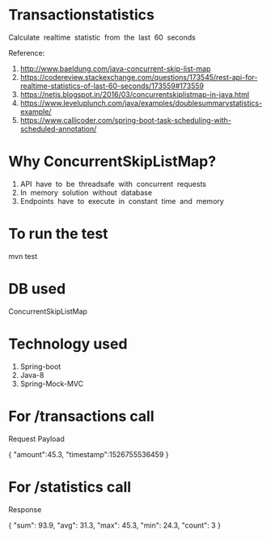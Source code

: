 # Transactionstatistics
Calculate​ ​ realtime​ ​ statistic​ ​ from​ ​ the​ ​ last​ ​ 60​ ​ seconds

Reference:
1. http://www.baeldung.com/java-concurrent-skip-list-map
2. https://codereview.stackexchange.com/questions/173545/rest-api-for-realtime-statistics-of-last-60-seconds/173559#173559
3. https://netjs.blogspot.in/2016/03/concurrentskiplistmap-in-java.html
4. https://www.leveluplunch.com/java/examples/doublesummarystatistics-example/
5. https://www.callicoder.com/spring-boot-task-scheduling-with-scheduled-annotation/

# Why ConcurrentSkipListMap?
1. API​ ​ have​ ​ to​ ​ be​ ​ threadsafe​ ​ with​ ​ concurrent​ ​ requests
2. In​ ​ memory​ ​ solution​ ​ without​ ​ database
3. Endpoints​ ​ have​ ​ to​ ​ execute​ ​ in​ ​ constant​ ​ time​ ​ and​ ​ memory​

# To run the test
mvn test

# DB used
  ConcurrentSkipListMap
  
# Technology used
1. Spring-boot
2. Java-8
3. Spring-Mock-MVC


# For /transactions call

Request Payload

{ 
"amount":45.3,
"timestamp":1526755536459
}

# For /statistics call

Response

{
	"sum": 93.9,
	"avg": 31.3,
	"max": 45.3,
	"min": 24.3,
	"count": 3
}
